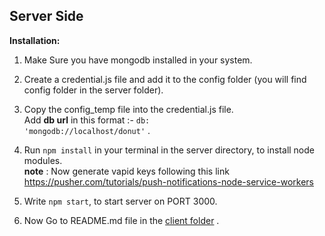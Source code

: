## Server Side
**Installation:**

 1. Make Sure you have mongodb installed in your system.
 2. Create a credential.js file and add it to the config folder (you will find config folder in the server folder).
 3. Copy the config_temp file into the credential.js file.
   </br>Add **db url** in this format :- <code>db: 'mongodb://localhost/donut'</code> .
 
 3. Run <code>npm install</code> in your terminal in the server directory, to install node modules.
   </br>**note** : Now generate vapid keys following this  link https://pusher.com/tutorials/push-notifications-node-service-workers

 4. Write <code>npm start</code>, to start server on PORT 3000.
 5. Now Go to README.md file in the [client folder](../client) .


